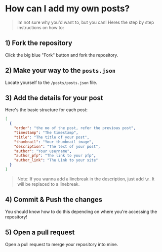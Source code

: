 
# How can I add my own posts?
> Im not sure why you'd want to, but you can!
Heres the step by step instructions on how to:

## 1) Fork the repository
Click the big blue "Fork" button and fork the repository.

## 2) Make your way to the `posts.json`
Locate yourself to the `/posts/posts.json` file.

## 3) Add the details for your post
Here's the basic structure for each post:
```json
[
  {
    "order": "the no of the post, refer the previous post",
    "timestamp": "The timestamp",
    "title": "The title of your post",
    "thumbnail": "Your thumbnail image",
    "description": "The text of your post",
    "author": "Your username",
    "author_pfp": "The link to your pfp",
    "author_link": "The Link to your site"
  }
]
```
> Note: If you wanna add a linebreak in the description, just add `\n`. It will be replaced to a linebreak.

## 4) Commit & Push the changes
You should know how to do this depending on where you're accessing the repository!

## 5) Open a pull request
Open a pull request to merge your repository into mine.